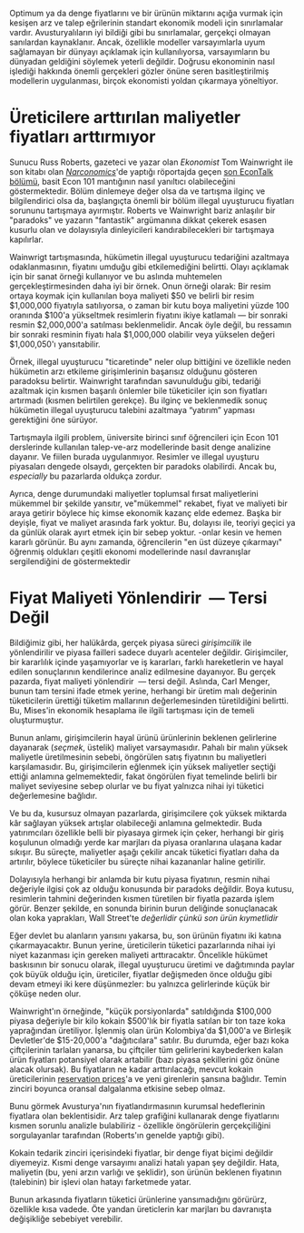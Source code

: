 Optimum ya da denge fiyatlarını ve bir ürünün miktarını açığa vurmak için kesişen arz ve talep eğrilerinin standart ekonomik modeli için sınırlamalar vardır. Avusturyalıların iyi bildiği gibi bu sınırlamalar, gerçekçi olmayan sanılardan kaynaklanır. Ancak, özellikle modeller varsayımlarla uyum sağlamayan bir dünyayı açıklamak için kullanılıyorsa, varsayımların bu dünyadan geldiğini söylemek yeterli değildir. Doğrusu ekonominin nasıl işlediği hakkında önemli gerçekleri gözler önüne seren basitleştirilmiş modellerin uygulanması, birçok ekonomisti yoldan çıkarmaya yöneltiyor.

# Üreticilere arttırılan maliyetler fiyatları arttırmıyor 

Sunucu Russ Roberts, gazeteci ve yazar olan *Ekonomist* Tom Wainwright ile son kitabı olan *[Narconomics](https://www.amazon.com/Narconomics-How-Run-Drug-Cartel/dp/1610395832/?tag=misesinsti-20)*'de yaptığı röportajda geçen [son EconTalk bölümü](http://www.econtalk.org/archives/2017/02/tom*wainwright.html), basit Econ 101 mantığının nasıl yanıltıcı olabileceğini göstermektedir. Bölüm dinlemeye değer olsa da ve tartışma ilginç ve bilgilendirici olsa da, başlangıçta önemli bir bölüm illegal uyuşturucu fiyatları sorununu tartışmaya ayırmıştır. Roberts ve Wainwright bariz anlaşılır bir "paradoks" ve yazarın "fantastik" argümanına dikkat çekerek esasen kusurlu olan ve dolayısıyla dinleyicileri kandırabilecekleri bir tartışmaya kapılırlar.

Wainwrigt tartışmasında, hükümetin illegal uyuşturucu tedariğini azaltmaya odaklanmasının, fiyatını umduğu gibi etkilemediğini belirtti. Olayı açıklamak için bir sanat örneği kullanıyor ve bu aslında muhtemelen gerçekleştirmesinden daha iyi bir örnek. Onun örneği olarak: Bir resim ortaya koymak için kullanılan boya maliyeti $50 ve belirli bir resim $1,000,000 fiyatıyla satılıyorsa, o zaman bir kutu boya maliyetini yüzde 100 oranında $100'a yükseltmek resimlerin fiyatını ikiye katlamalı — bir sonraki resmin $2,000,000'a satılması beklenmelidir. Ancak öyle değil, bu ressamın bir sonraki resminin fiyatı hala $1,000,000 olabilir veya yükselen değeri $1,000,050'ı yansıtabilir.

Örnek, illegal uyuşturucu "ticaretinde" neler olup bittiğini ve özellikle neden hükümetin arzı etkileme girişimlerinin başarısız olduğunu gösteren paradoksu belirtir. Wainwright tarafından savunulduğu gibi, tedariği azaltmak için kısmen başarılı önlemler bile tüketiciler için son fiyatları artırmadı (kısmen belirtilen gerekçe). Bu ilginç ve beklenmedik sonuç hükümetin illegal uyuşturucu talebini azaltmaya “yatırım” yapması gerektiğini öne sürüyor.

Tartışmayla ilgili problem, üniversite birinci sınıf öğrencileri için Econ 101 derslerinde kullanılan talep-ve-arz modellerinde basit denge analizine dayanır. Ve fiilen burada uygulanmıyor. Resimler ve illegal uyuşturu piyasaları dengede olsaydı, gerçekten bir paradoks olabilirdi. Ancak bu, *especially* bu pazarlarda oldukça zordur.

Ayrıca, denge durumundaki maliyetler toplumsal fırsat maliyetlerini mükemmel bir şekilde yansıtır, ve"mükemmel" rekabet, fiyat ve maliyeti bir araya getirir böylece hiç kimse ekonomik kazanç elde edemez. Başka bir deyişle, fiyat ve maliyet arasında fark yoktur. Bu, dolayısı ile, teoriyi geçici ya da günlük olarak ayırt etmek için bir sebep yoktur. -onlar kesin ve hemen kararlı görünür. Bu aynı zamanda, öğrencilerin "en üst düzeye çıkarmayı" öğrenmiş oldukları çeşitli ekonomi modellerinde nasıl davranışlar sergilendiğini de göstermektedir

# Fiyat Maliyeti Yönlendirir  — Tersi Değil

Bildiğimiz gibi, her halükârda, gerçek piyasa süreci *girişimcilik* ile yönlendirilir ve piyasa failleri sadece duyarlı acenteler değildir. Girişimciler, bir kararlılık içinde yaşamıyorlar ve iş kararları, farklı hareketlerin ve hayal edilen sonuçlarının kendilerince analiz edilmesine dayanıyor. Bu gerçek pazarda, fiyat maliyeti yönlendirir  — tersi değil. Aslında, Carl Menger, bunun tam tersini ifade etmek yerine, herhangi bir üretim malı değerinin tüketicilerin ürettiği tüketim mallarının değerlemesinden türetildiğini belirtti. Bu, Mises'in ekonomik hesaplama ile ilgili tartışması için de temeli oluşturmuştur.

Bunun anlamı, girişimcilerin hayal ürünü ürünlerinin beklenen gelirlerine dayanarak (*seçmek*, üstelik) maliyet varsaymasıdır. Pahalı bir malın yüksek maliyetle üretilmesinin sebebi, öngörülen satış fiyatının bu maliyetleri karşılamasıdır. Bu, girişimcilerin eğlenmek için yüksek maliyetler seçtiği ettiği anlamına gelmemektedir, fakat öngörülen fiyat temelinde belirli bir maliyet seviyesine sebep olurlar ve bu fiyat yalnızca nihai iyi tüketici değerlemesine bağlıdır.

Ve bu da, kusursuz olmayan pazarlarda, girişimcilere çok yüksek miktarda kâr sağlayan yüksek artışlar olabileceği anlamına gelmektedir. Buda yatırımcıları özellikle belli bir piyasaya girmek için çeker, herhangi bir giriş koşulunun olmadığı yerde kar marjları da piyasa oranlarına ulaşana kadar sıkışır. Bu süreçte, maliyetler aşağı çekilir ancak tüketici fiyatları daha da artırılır, böylece tüketiciler bu süreçte nihai kazananlar haline getirilir.

Dolayısıyla herhangi bir anlamda bir kutu piyasa fiyatının, resmin nihai değeriyle ilgisi çok az olduğu konusunda bir paradoks değildir. Boya kutusu, resimlerin tahmini değerinden kısmen türetilen bir fiyatla pazarda işlem görür. Benzer şekilde, en sonunda birinin burun deliğinde sonuçlanacak olan koka yaprakları, Wall Street'te *değerlidir çünkü son ürün kıymetlidir*

Eğer devlet bu alanların yarısını yakarsa, bu, son ürünün fiyatını iki katına çıkarmayacaktır. Bunun yerine, üreticilerin tüketici pazarlarında nihai iyi niyet kazanması için gereken maliyeti arttıracaktır. Öncelikle hükümet baskısının bir sonucu olarak, illegal uyuşturucu üretimi ve dağıtımında paylar çok büyük olduğu için, üreticiler, fiyatlar değişmeden önce olduğu gibi devam etmeyi iki kere düşünmezler: bu yalnızca gelirlerinde küçük bir çöküşe neden olur.

Wainwright'ın örneğinde, "küçük porsiyonlarda" satıldığında $100,000 piyasa değeriyle bir kilo kokain $500'lık bir fiyatla satılan bir ton taze koka yaprağından üretiliyor. İşlenmiş olan ürün Kolombiya'da $1,000'a ve Birleşik Devletler'de $15-20,000'a "dağıtıcılara" satılır. Bu durumda, eğer bazı koka çiftçilerinin tarlaları yanarsa, bu çiftçiler tüm gelirlerini kaybederken kalan ürün fiyatları potansiyel olarak artabilir (bazı piyasa şekillerini göz önüne alacak olursak). Bu fiyatların ne kadar arttırılacağı, mevcut kokain üreticilerinin [reservation prices](https://en.wikipedia.org/wiki/Reservation*price)'a ve yeni girenlerin şansına bağlıdır. Temin zinciri boyunca oransal dalgalanma etkisine sebep olmaz.

Bunu görmek Avusturya'nın fiyatlandırmasının kurumsal hedeflerinin fiyatlara olan beklentisidir. Arz talep grafiğini kullanarak denge fiyatlarını kısmen sorunlu analizle bulabiliriz - özellikle öngörülerin gerçekçiliğini sorgulayanlar tarafından (Roberts'ın genelde yaptığı gibi).

Kokain tedarik zinciri içerisindeki fiyatlar, bir denge fiyat biçimi değildir diyemeyiz. Kısmi denge varsayımı analizi hatalı yapan şey değildir. Hata, maliyetin (bu, yeni arzın varlığı ve şeklidir), son ürünün beklenen fiyatının (talebinin) bir işlevi olan hatayı farketmede yatar.

Bunun arkasında fiyatların tüketici ürünlerine yansımadığını görürürz, özellikle kısa vadede. Öte yandan üreticlerin kar marjları bu davranışta değişikliğe sebebiyet verebilir.